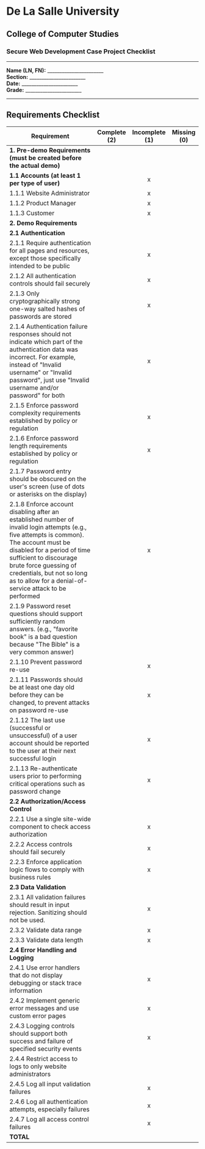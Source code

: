 # De La Salle University
## College of Computer Studies
### Secure Web Development Case Project Checklist

---

**Name (LN, FN):** _______________________  
**Section:** _______________________  
**Date:** _______________________  
**Grade:** _______________________

---

## Requirements Checklist

| **Requirement** | **Complete (2)** | **Incomplete (1)** | **Missing (0)** |
|-----------------|:----------------:|:------------------:|:---------------:|
| **1. Pre-demo Requirements (must be created before the actual demo)** | | | |
| **1.1 Accounts (at least 1 per type of user)** | | x | |
| 1.1.1 Website Administrator | | x | |
| 1.1.2 Product Manager | | x | |
| 1.1.3 Customer | | x | |
| **2. Demo Requirements** | | | |
| **2.1 Authentication** | | | |
| 2.1.1 Require authentication for all pages and resources, except those specifically intended to be public | | x | |
| 2.1.2 All authentication controls should fail securely | | x | |
| 2.1.3 Only cryptographically strong one-way salted hashes of passwords are stored | | x | |
| 2.1.4 Authentication failure responses should not indicate which part of the authentication data was incorrect. For example, instead of "Invalid username" or "Invalid password", just use "Invalid username and/or password" for both | | x | |
| 2.1.5 Enforce password complexity requirements established by policy or regulation | | x | |
| 2.1.6 Enforce password length requirements established by policy or regulation | | x | |
| 2.1.7 Password entry should be obscured on the user's screen (use of dots or asterisks on the display) | | | |
| 2.1.8 Enforce account disabling after an established number of invalid login attempts (e.g., five attempts is common). The account must be disabled for a period of time sufficient to discourage brute force guessing of credentials, but not so long as to allow for a denial-of-service attack to be performed | | x | |
| 2.1.9 Password reset questions should support sufficiently random answers. (e.g., "favorite book" is a bad question because "The Bible" is a very common answer) | | | |
| 2.1.10 Prevent password re-use | | x | |
| 2.1.11 Passwords should be at least one day old before they can be changed, to prevent attacks on password re-use | | x | |
| 2.1.12 The last use (successful or unsuccessful) of a user account should be reported to the user at their next successful login | | x | |
| 2.1.13 Re-authenticate users prior to performing critical operations such as password change | | x | |
| **2.2 Authorization/Access Control** | | | |
| 2.2.1 Use a single site-wide component to check access authorization | | x | |
| 2.2.2 Access controls should fail securely | | x | |
| 2.2.3 Enforce application logic flows to comply with business rules | | x | |
| **2.3 Data Validation** | | | |
| 2.3.1 All validation failures should result in input rejection. Sanitizing should not be used. | | x | |
| 2.3.2 Validate data range | | x | |
| 2.3.3 Validate data length | | x | |
| **2.4 Error Handling and Logging** | | | |
| 2.4.1 Use error handlers that do not display debugging or stack trace information | | x | |
| 2.4.2 Implement generic error messages and use custom error pages | | x | |
| 2.4.3 Logging controls should support both success and failure of specified security events | | x | |
| 2.4.4 Restrict access to logs to only website administrators | | | |
| 2.4.5 Log all input validation failures | | x | |
| 2.4.6 Log all authentication attempts, especially failures | | x | |
| 2.4.7 Log all access control failures | | x | |
| **TOTAL** | | | |